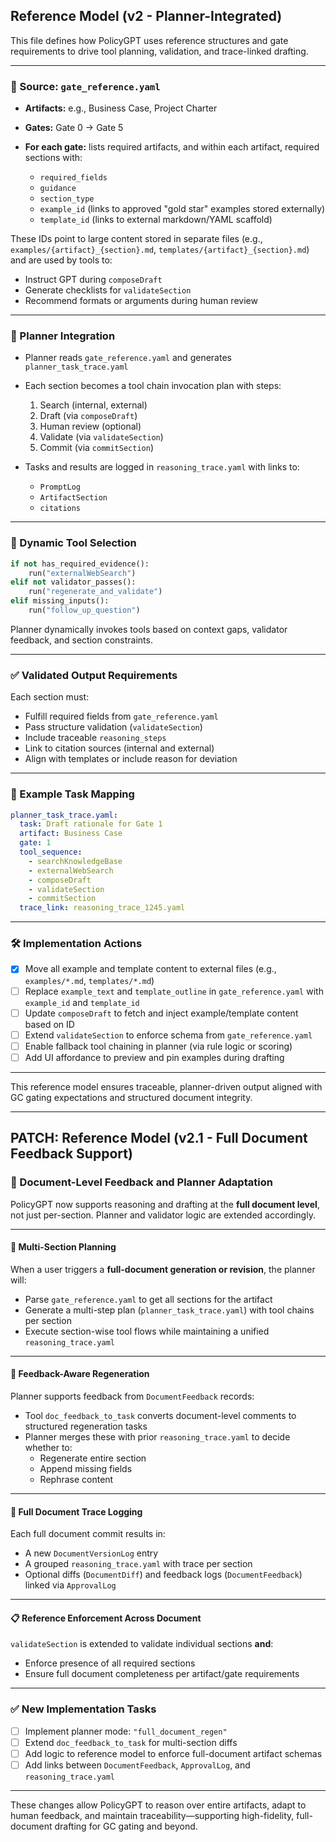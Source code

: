 ## Reference Model (v2 - Planner-Integrated)

This file defines how PolicyGPT uses reference structures and gate requirements to drive tool planning, validation, and trace-linked drafting.

---

### 🎯 Source: `gate_reference.yaml`

* **Artifacts:** e.g., Business Case, Project Charter
* **Gates:** Gate 0 → Gate 5
* **For each gate:** lists required artifacts, and within each artifact, required sections with:

  * `required_fields`
  * `guidance`
  * `section_type`
  * `example_id` (links to approved "gold star" examples stored externally)
  * `template_id` (links to external markdown/YAML scaffold)

These IDs point to large content stored in separate files (e.g., `examples/{artifact}_{section}.md`, `templates/{artifact}_{section}.md`) and are used by tools to:

* Instruct GPT during `composeDraft`
* Generate checklists for `validateSection`
* Recommend formats or arguments during human review

---

### 🧭 Planner Integration

* Planner reads `gate_reference.yaml` and generates `planner_task_trace.yaml`

* Each section becomes a tool chain invocation plan with steps:

  1. Search (internal, external)
  2. Draft (via `composeDraft`)
  3. Human review (optional)
  4. Validate (via `validateSection`)
  5. Commit (via `commitSection`)

* Tasks and results are logged in `reasoning_trace.yaml` with links to:

  * `PromptLog`
  * `ArtifactSection`
  * `citations`

---

### 🧩 Dynamic Tool Selection

```python
if not has_required_evidence():
    run("externalWebSearch")
elif not validator_passes():
    run("regenerate_and_validate")
elif missing_inputs():
    run("follow_up_question")
```

Planner dynamically invokes tools based on context gaps, validator feedback, and section constraints.

---

### ✅ Validated Output Requirements

Each section must:

* Fulfill required fields from `gate_reference.yaml`
* Pass structure validation (`validateSection`)
* Include traceable `reasoning_steps`
* Link to citation sources (internal and external)
* Align with templates or include reason for deviation

---

### 📎 Example Task Mapping

```yaml
planner_task_trace.yaml:
  task: Draft rationale for Gate 1
  artifact: Business Case
  gate: 1
  tool_sequence:
    - searchKnowledgeBase
    - externalWebSearch
    - composeDraft
    - validateSection
    - commitSection
  trace_link: reasoning_trace_1245.yaml
```

---

### 🛠️ Implementation Actions

* [x] Move all example and template content to external files (e.g., `examples/*.md`, `templates/*.md`)
* [ ] Replace `example_text` and `template_outline` in `gate_reference.yaml` with `example_id` and `template_id`
* [ ] Update `composeDraft` to fetch and inject example/template content based on ID
* [ ] Extend `validateSection` to enforce schema from `gate_reference.yaml`
* [ ] Enable fallback tool chaining in planner (via rule logic or scoring)
* [ ] Add UI affordance to preview and pin examples during drafting

---

This reference model ensures traceable, planner-driven output aligned with GC gating expectations and structured document integrity.

----

## PATCH: Reference Model (v2.1 - Full Document Feedback Support)

### 🧠 Document-Level Feedback and Planner Adaptation

PolicyGPT now supports reasoning and drafting at the **full document level**, not just per-section. Planner and validator logic are extended accordingly.

---

#### 🔁 Multi-Section Planning

When a user triggers a **full-document generation or revision**, the planner will:

- Parse `gate_reference.yaml` to get all sections for the artifact
- Generate a multi-step plan (`planner_task_trace.yaml`) with tool chains per section
- Execute section-wise tool flows while maintaining a unified `reasoning_trace.yaml`

---

#### 📌 Feedback-Aware Regeneration

Planner supports feedback from `DocumentFeedback` records:

- Tool `doc_feedback_to_task` converts document-level comments to structured regeneration tasks
- Planner merges these with prior `reasoning_trace.yaml` to decide whether to:
  - Regenerate entire section
  - Append missing fields
  - Rephrase content

---

#### 📎 Full Document Trace Logging

Each full document commit results in:

- A new `DocumentVersionLog` entry
- A grouped `reasoning_trace.yaml` with trace per section
- Optional diffs (`DocumentDiff`) and feedback logs (`DocumentFeedback`) linked via `ApprovalLog`

---

#### 📋 Reference Enforcement Across Document

`validateSection` is extended to validate individual sections **and**:

- Enforce presence of all required sections
- Ensure full document completeness per artifact/gate requirements

---

### ✅ New Implementation Tasks

- [ ] Implement planner mode: `"full_document_regen"`  
- [ ] Extend `doc_feedback_to_task` for multi-section diffs  
- [ ] Add logic to reference model to enforce full-document artifact schemas  
- [ ] Add links between `DocumentFeedback`, `ApprovalLog`, and `reasoning_trace.yaml`

---

These changes allow PolicyGPT to reason over entire artifacts, adapt to human feedback, and maintain traceability—supporting high-fidelity, full-document drafting for GC gating and beyond.
